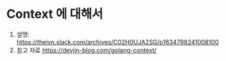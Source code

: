 # Context 에 대해서

1. 설명: https://thejvn.slack.com/archives/C02H0UJA2SG/p1634798241008100
2. 참고 자료
   https://devjin-blog.com/golang-context/